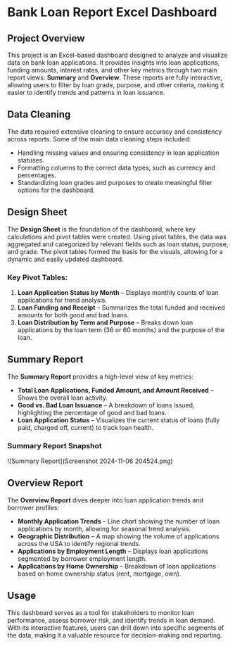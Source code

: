 # Bank Loan Report Excel Dashboard

## Project Overview
This project is an Excel-based dashboard designed to analyze and visualize data on bank loan applications. It provides insights into loan applications, funding amounts, interest rates, and other key metrics through two main report views: **Summary** and **Overview**. These reports are fully interactive, allowing users to filter by loan grade, purpose, and other criteria, making it easier to identify trends and patterns in loan issuance.

## Data Cleaning
The data required extensive cleaning to ensure accuracy and consistency across reports. Some of the main data cleaning steps included:
- Handling missing values and ensuring consistency in loan application statuses.
- Formatting columns to the correct data types, such as currency and percentages.
- Standardizing loan grades and purposes to create meaningful filter options for the dashboard.

## Design Sheet
The **Design Sheet** is the foundation of the dashboard, where key calculations and pivot tables were created. Using pivot tables, the data was aggregated and categorized by relevant fields such as loan status, purpose, and grade. The pivot tables formed the basis for the visuals, allowing for a dynamic and easily updated dashboard.

### Key Pivot Tables:
1. **Loan Application Status by Month** – Displays monthly counts of loan applications for trend analysis.
2. **Loan Funding and Receipt** – Summarizes the total funded and received amounts for both good and bad loans.
3. **Loan Distribution by Term and Purpose** – Breaks down loan applications by the loan term (36 or 60 months) and the purpose of the loan.

## Summary Report
The **Summary Report** provides a high-level view of key metrics:
- **Total Loan Applications, Funded Amount, and Amount Received** – Shows the overall loan activity.
- **Good vs. Bad Loan Issuance** – A breakdown of loans issued, highlighting the percentage of good and bad loans.
- **Loan Application Status** – Visualizes the current status of loans (fully paid, charged off, current) to track loan health.

### Summary Report Snapshot
![Summary Report](Screenshot 2024-11-06 204524.png)

## Overview Report
The **Overview Report** dives deeper into loan application trends and borrower profiles:
- **Monthly Application Trends** – Line chart showing the number of loan applications by month, allowing for seasonal trend analysis.
- **Geographic Distribution** – A map showing the volume of applications across the USA to identify regional trends.
- **Applications by Employment Length** – Displays loan applications segmented by borrower employment length.
- **Applications by Home Ownership** – Breakdown of loan applications based on home ownership status (rent, mortgage, own).

## Usage
This dashboard serves as a tool for stakeholders to monitor loan performance, assess borrower risk, and identify trends in loan demand. With its interactive features, users can drill down into specific segments of the data, making it a valuable resource for decision-making and reporting.
